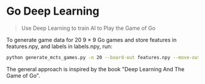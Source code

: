 # Go Deep Learning

> Use Deep Learning to train AI to Play the Game of Go



To generate game data for 20 9 × 9 Go games and store features in features.npy, and labels in labels.npy, run:

```bash
python generate_mcts_games.py -n 20 --board-out features.npy --move-out labels.npy
```




The general approach is inspired by the book "Deep Learning And The Game of Go".
